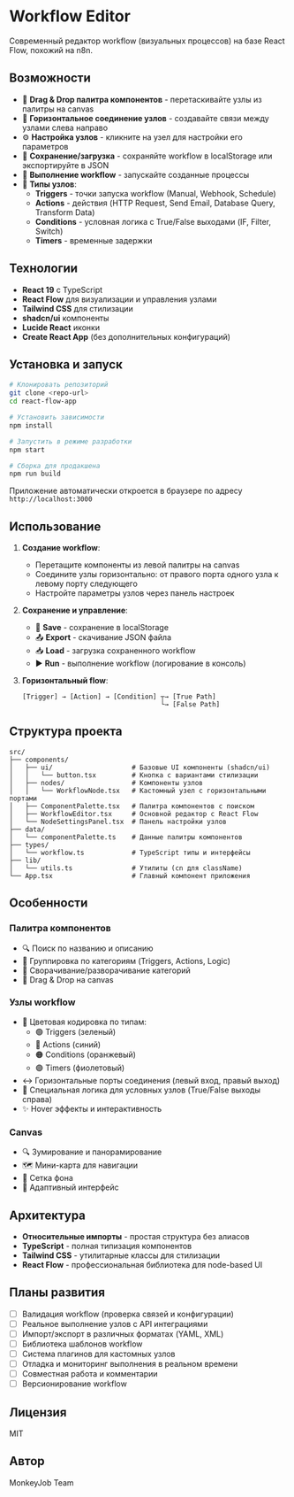 # Workflow Editor

Современный редактор workflow (визуальных процессов) на базе React Flow, похожий на n8n.

## Возможности

- 🎨 **Drag & Drop палитра компонентов** - перетаскивайте узлы из палитры на canvas
- 🔗 **Горизонтальное соединение узлов** - создавайте связи между узлами слева направо
- ⚙️ **Настройка узлов** - кликните на узел для настройки его параметров
- 💾 **Сохранение/загрузка** - сохраняйте workflow в localStorage или экспортируйте в JSON
- 🏃 **Выполнение workflow** - запускайте созданные процессы
- 🎯 **Типы узлов**:
  - **Triggers** - точки запуска workflow (Manual, Webhook, Schedule)
  - **Actions** - действия (HTTP Request, Send Email, Database Query, Transform Data)
  - **Conditions** - условная логика с True/False выходами (IF, Filter, Switch)
  - **Timers** - временные задержки

## Технологии

- **React 19** с TypeScript
- **React Flow** для визуализации и управления узлами
- **Tailwind CSS** для стилизации
- **shadcn/ui** компоненты
- **Lucide React** иконки
- **Create React App** (без дополнительных конфигураций)

## Установка и запуск

```bash
# Клонировать репозиторий
git clone <repo-url>
cd react-flow-app

# Установить зависимости
npm install

# Запустить в режиме разработки
npm start

# Сборка для продакшена
npm run build
```

Приложение автоматически откроется в браузере по адресу `http://localhost:3000`

## Использование

1. **Создание workflow**:
   - Перетащите компоненты из левой палитры на canvas
   - Соедините узлы горизонтально: от правого порта одного узла к левому порту следующего
   - Настройте параметры узлов через панель настроек

2. **Сохранение и управление**:
   - 💾 **Save** - сохранение в localStorage
   - 📤 **Export** - скачивание JSON файла
   - 📥 **Load** - загрузка сохраненного workflow
   - ▶️ **Run** - выполнение workflow (логирование в консоль)

3. **Горизонтальный flow**:

   ```
   [Trigger] → [Action] → [Condition] ┬→ [True Path]
                                      └→ [False Path]
   ```

## Структура проекта

```
src/
├── components/
│   ├── ui/                    # Базовые UI компоненты (shadcn/ui)
│   │   └── button.tsx         # Кнопка с вариантами стилизации
│   ├── nodes/                 # Компоненты узлов
│   │   └── WorkflowNode.tsx   # Кастомный узел с горизонтальными портами
│   ├── ComponentPalette.tsx   # Палитра компонентов с поиском
│   ├── WorkflowEditor.tsx     # Основной редактор с React Flow
│   └── NodeSettingsPanel.tsx  # Панель настройки узлов
├── data/
│   └── componentPalette.ts    # Данные палитры компонентов
├── types/
│   └── workflow.ts            # TypeScript типы и интерфейсы
├── lib/
│   └── utils.ts               # Утилиты (cn для className)
└── App.tsx                    # Главный компонент приложения
```

## Особенности

### Палитра компонентов

- 🔍 Поиск по названию и описанию
- 📁 Группировка по категориям (Triggers, Actions, Logic)
- 🔽 Сворачивание/разворачивание категорий
- 🎯 Drag & Drop на canvas

### Узлы workflow

- 🎨 Цветовая кодировка по типам:
  - 🟢 Triggers (зеленый)
  - 🔵 Actions (синий)  
  - 🟠 Conditions (оранжевый)
  - 🟣 Timers (фиолетовый)
- ↔️ Горизонтальные порты соединения (левый вход, правый выход)
- 🔀 Специальная логика для условных узлов (True/False выходы справа)
- ✨ Hover эффекты и интерактивность

### Canvas

- 🔍 Зумирование и панорамирование
- 🗺️ Мини-карта для навигации
- 📐 Сетка фона
- 📱 Адаптивный интерфейс

## Архитектура

- **Относительные импорты** - простая структура без алиасов
- **TypeScript** - полная типизация компонентов
- **Tailwind CSS** - утилитарные классы для стилизации
- **React Flow** - профессиональная библиотека для node-based UI

## Планы развития

- [ ] Валидация workflow (проверка связей и конфигурации)
- [ ] Реальное выполнение узлов с API интеграциями
- [ ] Импорт/экспорт в различных форматах (YAML, XML)
- [ ] Библиотека шаблонов workflow
- [ ] Система плагинов для кастомных узлов
- [ ] Отладка и мониторинг выполнения в реальном времени
- [ ] Совместная работа и комментарии
- [ ] Версионирование workflow

## Лицензия

MIT

## Автор

MonkeyJob Team
